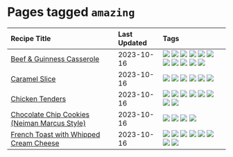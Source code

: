 # Pages tagged `amazing`

|Recipe Title|Last Updated|Tags
|:---|:---|:---|
|[Beef & Guinness Casserole](../recipes/beefandguinnesscasserole.md)|2023-10-16|[![](https://img.shields.io/badge/tag-amazing-f1d19f)](../tags/amazing.md) [![](https://img.shields.io/badge/tag-baked-f05668)](../tags/baked.md) [![](https://img.shields.io/badge/tag-beef-c6d429)](../tags/beef.md) [![](https://img.shields.io/badge/tag-casserole-acbc2f)](../tags/casserole.md) [![](https://img.shields.io/badge/tag-guinness-42963a)](../tags/guinness.md) [![](https://img.shields.io/badge/tag-irish-f47a18)](../tags/irish.md) [![](https://img.shields.io/badge/tag-large_quantity-8f457a)](../tags/large_quantity.md) [![](https://img.shields.io/badge/tag-long_cook_time-9d5b24)](../tags/long_cook_time.md) [![](https://img.shields.io/badge/tag-long_prep_time-94b8ca)](../tags/long_prep_time.md) [![](https://img.shields.io/badge/tag-messy-f6b493)](../tags/messy.md) [![](https://img.shields.io/badge/tag-tricky-8ce73b)](../tags/tricky.md)|
|[Caramel Slice](../recipes/caramelslice.md)|2023-10-16|[![](https://img.shields.io/badge/tag-amazing-f1d19f)](../tags/amazing.md) [![](https://img.shields.io/badge/tag-baked-f05668)](../tags/baked.md) [![](https://img.shields.io/badge/tag-chocolate-8344b1)](../tags/chocolate.md) [![](https://img.shields.io/badge/tag-dairy-4e6ea)](../tags/dairy.md) [![](https://img.shields.io/badge/tag-dessert-1d5152)](../tags/dessert.md) [![](https://img.shields.io/badge/tag-long_prep_time-94b8ca)](../tags/long_prep_time.md)|
|[Chicken Tenders](../recipes/chickentenders.md)|2023-10-16|[![](https://img.shields.io/badge/tag-airfryer-e4f90)](../tags/airfryer.md) [![](https://img.shields.io/badge/tag-amazing-f1d19f)](../tags/amazing.md) [![](https://img.shields.io/badge/tag-battered-4d8aaa)](../tags/battered.md) [![](https://img.shields.io/badge/tag-chicken-6984a1)](../tags/chicken.md) [![](https://img.shields.io/badge/tag-crumbed-8a534c)](../tags/crumbed.md) [![](https://img.shields.io/badge/tag-messy-f6b493)](../tags/messy.md) [![](https://img.shields.io/badge/tag-mine-b7439e)](../tags/mine.md) [![](https://img.shields.io/badge/tag-sides-d5a11)](../tags/sides.md)|
|[Chocolate Chip Cookies (Neiman Marcus Style)](../recipes/chocolatechipcookiesneimanmarcus.md)|2023-10-16|[![](https://img.shields.io/badge/tag-amazing-f1d19f)](../tags/amazing.md) [![](https://img.shields.io/badge/tag-baked-f05668)](../tags/baked.md) [![](https://img.shields.io/badge/tag-chocolate-8344b1)](../tags/chocolate.md) [![](https://img.shields.io/badge/tag-dessert-1d5152)](../tags/dessert.md)|
|[French Toast with Whipped Cream Cheese](../recipes/frenchtoastwhippedcreamcheese.md)|2023-10-16|[![](https://img.shields.io/badge/tag-amazing-f1d19f)](../tags/amazing.md) [![](https://img.shields.io/badge/tag-breakfast-b6c680)](../tags/breakfast.md) [![](https://img.shields.io/badge/tag-dairy-4e6ea)](../tags/dairy.md) [![](https://img.shields.io/badge/tag-dessert-1d5152)](../tags/dessert.md) [![](https://img.shields.io/badge/tag-fried-28ab17)](../tags/fried.md) [![](https://img.shields.io/badge/tag-large_quantity-8f457a)](../tags/large_quantity.md) [![](https://img.shields.io/badge/tag-messy-f6b493)](../tags/messy.md) [![](https://img.shields.io/badge/tag-mine-b7439e)](../tags/mine.md)|